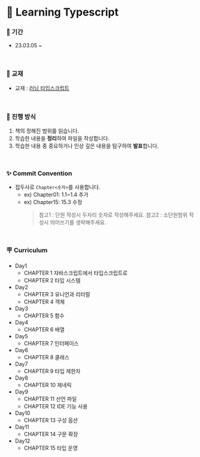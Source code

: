 # 📖 Learning Typescript

### 📅 기간

- 23.03.05 ~

<br />

### 📔 교재

- 교재 : [러닝 타입스크립트](http://www.yes24.com/Product/Goods/116585556)

<br />

### 📌 진행 방식

1. 책의 정해진 범위를 읽습니다.
2. 학습한 내용을 **정리**하여 파일을 작성합니다.
3. 학습한 내용 중 중요하거나 인상 깊은 내용을 탐구하여 **발표**합니다.

<br />

### ✨ Commit Convention

- 접두사로 `Chapter<숫자>`를 사용합니다.
  - ex) Chapter01: 1.1~1.4 추가
  - ex) Chapter15: 15.3 수정
    > 참고1 : 단원 작성시 두자리 숫자로 작성해주세요.
    > 참고2 : 소단원범위 작성시 띄어쓰기를 생략해주세요.

<br />

### 🪧 Curriculum

- Day1
  - CHAPTER 1 자바스크립트에서 타입스크립트로
  - CHAPTER 2 타입 시스템
- Day2
  - CHAPTER 3 유니언과 리터럴
  - CHAPTER 4 객체
- Day3
  - CHAPTER 5 함수
- Day4
  - CHAPTER 6 배열
- Day5
  - CHAPTER 7 인터페이스
- Day6
  - CHAPTER 8 클래스
- Day7
  - CHAPTER 9 타입 제한자
- Day8
  - CHAPTER 10 제네릭
- Day9
  - CHAPTER 11 선언 파일
  - CHAPTER 12 IDE 기능 사용
- Day10
  - CHAPTER 13 구성 옵션
- Day11
  - CHAPTER 14 구문 확장
- Day12
  - CHAPTER 15 타입 운영

<br />
